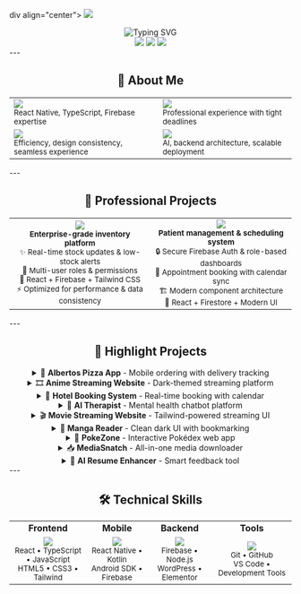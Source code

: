 div align="center">
  <img src="https://capsule-render.vercel.app/api?type=waving&color=gradient&customColorList=12&height=200&section=header&text=Hi%20there%20—%20I'm%20Ellie%20👋&fontSize=40&fontColor=ffffff&animation=fadeIn" />
</div>
<div align="center">
  <img src="https://readme-typing-svg.demolab.com?font=Fira+Code&size=24&duration=3000&pause=1000&color=4FC3F7&center=true&vCenter=true&width=600&lines=Full-stack+Mobile+%26+Web+Developer;Fast+Delivery+%7C+Clean+Code+%7C+Real+Solutions;Always+Learning+%7C+Always+Growing" alt="Typing SVG" />
</div>
<div align="center">
  <img src="https://img.shields.io/badge/Focus-Production%20Ready%20Apps-blue?style=for-the-badge&logo=rocket&logoColor=white" />
  <img src="https://img.shields.io/badge/Passion-Efficiency%20%26%20UX-green?style=for-the-badge&logo=heart&logoColor=white" />
  <img src="https://img.shields.io/badge/Status-Available%20for%20Projects-brightgreen?style=for-the-badge&logo=check&logoColor=white" />
</div>
---
<div align="center">
  <h2>🚀 About Me</h2>
</div>
<table align="center">
  <tr>
    <td>
      <img src="https://img.shields.io/badge/🔧-Building%20Production%20Apps-4FC3F7?style=for-the-badge" />
      <br />
      <sub>React Native, TypeScript, Firebase expertise</sub>
    </td>
    <td>
      <img src="https://img.shields.io/badge/🧠-Business%20Critical%20Systems-FF6B6B?style=for-the-badge" />
      <br />
      <sub>Professional experience with tight deadlines</sub>
    </td>
  </tr>
  <tr>
    <td>
      <img src="https://img.shields.io/badge/🚀-UX%20%26%20Performance-4ECDC4?style=for-the-badge" />
      <br />
      <sub>Efficiency, design consistency, seamless experience</sub>
    </td>
    <td>
      <img src="https://img.shields.io/badge/🛠️-Always%20Learning-FFE66D?style=for-the-badge" />
      <br />
      <sub>AI, backend architecture, scalable deployment</sub>
    </td>
  </tr>
</table>
---
<div align="center">
  <h2>💼 Professional Projects</h2>
</div>
<div align="center">
  <table>
    <tr>
      <td width="50%" align="center">
        <img src="https://img.shields.io/badge/🏢-Inventory%20Management%20System-2196F3?style=for-the-badge" />
        <br />
        <sub><b>Enterprise-grade inventory platform</b></sub>
        <br />
        <sub>✨ Real-time stock updates & low-stock alerts</sub>
        <br />
        <sub>👥 Multi-user roles & permissions</sub>
        <br />
        <sub>🔧 React + Firebase + Tailwind CSS</sub>
        <br />
        <sub>⚡ Optimized for performance & data consistency</sub>
      </td>
      <td width="50%" align="center">
        <img src="https://img.shields.io/badge/🏥-PTMS%20Medical%20Platform-4CAF50?style=for-the-badge" />
        <br />
        <sub><b>Patient management & scheduling system</b></sub>
        <br />
        <sub>🔒 Secure Firebase Auth & role-based dashboards</sub>
        <br />
        <sub>📅 Appointment booking with calendar sync</sub>
        <br />
        <sub>🏗️ Modern component architecture</sub>
        <br />
        <sub>🔧 React + Firestore + Modern UI</sub>
      </td>
    </tr>
  </table>
</div>
---
<div align="center">
  <h2>🌟 Highlight Projects</h2>
</div>
<div align="center">
  <details>
    <summary>🍕 <b>Albertos Pizza App</b> - Mobile ordering with delivery tracking</summary>
    <br />
    <img src="https://img.shields.io/badge/Platform-Android-3DDC84?style=flat-square&logo=android&logoColor=white" />
    <img src="https://img.shields.io/badge/Language-Kotlin-7F52FF?style=flat-square&logo=kotlin&logoColor=white" />
    <img src="https://img.shields.io/badge/Backend-Firebase-FFCA28?style=flat-square&logo=firebase&logoColor=black" />
    <br />
    <sub>Mobile ordering system with delivery tracking and live menu updates</sub>
  </details>
  <details>
    <summary>🎞️ <b>Anime Streaming Website</b> - Dark-themed streaming platform</summary>
    <br />
    <img src="https://img.shields.io/badge/Frontend-React-61DAFB?style=flat-square&logo=react&logoColor=black" />
    <img src="https://img.shields.io/badge/Styling-Tailwind%20CSS-38B2AC?style=flat-square&logo=tailwind-css&logoColor=white" />
    <img src="https://img.shields.io/badge/Features-Search%20%26%20Preview-FF6B6B?style=flat-square" />
    <br />
    <sub>Dark-themed, mobile-friendly anime website with categories and video previews</sub>
  </details>
  <details>
    <summary>🏨 <b>Hotel Booking System</b> - Real-time booking with calendar</summary>
    <br />
    <img src="https://img.shields.io/badge/Platform-Android-3DDC84?style=flat-square&logo=android&logoColor=white" />
    <img src="https://img.shields.io/badge/Database-Firestore-FFCA28?style=flat-square&logo=firebase&logoColor=black" />
    <img src="https://img.shields.io/badge/Features-Real%20Time-4FC3F7?style=flat-square" />
    <br />
    <sub>Hotel booking app with room types, calendar picker, and real-time availability</sub>
  </details>
  <details>
    <summary>💬 <b>AI Therapist</b> - Mental health chatbot platform</summary>
    <br />
    <img src="https://img.shields.io/badge/AI-Chatbot-9C27B0?style=flat-square&logo=openai&logoColor=white" />
    <img src="https://img.shields.io/badge/Purpose-Mental%20Health-E91E63?style=flat-square&logo=heart&logoColor=white" />
    <img src="https://img.shields.io/badge/Features-Journaling-FF9800?style=flat-square" />
    <br />
    <sub>AI chatbot web app for mental health check-ins and journaling sessions</sub>
  </details>
  <details>
    <summary>🎬 <b>Movie Streaming Website</b> - Tailwind-powered streaming UI</summary>
    <br />
    <img src="https://img.shields.io/badge/UI-Tailwind%20CSS-38B2AC?style=flat-square&logo=tailwind-css&logoColor=white" />
    <img src="https://img.shields.io/badge/Features-Filter%20%26%20Preview-2196F3?style=flat-square" />
    <img src="https://img.shields.io/badge/Experience-Streaming-FF5722?style=flat-square" />
    <br />
    <sub>Modern UI for watching, filtering, and previewing movies online</sub>
  </details>
  <details>
    <summary>📖 <b>Manga Reader</b> - Clean dark UI with bookmarking</summary>
    <br />
    <img src="https://img.shields.io/badge/Theme-Dark%20UI-424242?style=flat-square&logo=moon&logoColor=white" />
    <img src="https://img.shields.io/badge/Features-Bookmarking-4CAF50?style=flat-square&logo=bookmark&logoColor=white" />
    <img src="https://img.shields.io/badge/UX-Clean%20Navigation-00BCD4?style=flat-square" />
    <br />
    <sub>Clean, dark UI for manga reading with bookmarking and wishlisting</sub>
  </details>
  <details>
    <summary>🧩 <b>PokeZone</b> - Interactive Pokédex web app</summary>
    <br />
    <img src="https://img.shields.io/badge/API-Pokemon%20API-FFCA28?style=flat-square&logo=pokemon&logoColor=black" />
    <img src="https://img.shields.io/badge/Features-Stats%20%26%20Types-4FC3F7?style=flat-square" />
    <img src="https://img.shields.io/badge/Interactive-Evolutions-9C27B0?style=flat-square" />
    <br />
    <sub>Interactive Pokédex for browsing Pokémon stats, types, and evolutions</sub>
  </details>
  <details>
    <summary>📥 <b>MediaSnatch</b> - All-in-one media downloader</summary>
    <br />
    <img src="https://img.shields.io/badge/Platform-Multi%20Social-FF6B6B?style=flat-square&logo=social&logoColor=white" />
    <img src="https://img.shields.io/badge/Support-Facebook%20%7C%20YouTube%20%7C%20TikTok%20%7C%20Instagram-4267B2?style=flat-square" />
    <br />
    <sub>All-in-one downloader app for major social media platforms</sub>
  </details>
  <details>
    <summary>📄 <b>AI Resume Enhancer</b> - Smart feedback tool</summary>
    <br />
    <img src="https://img.shields.io/badge/AI-Resume%20Analysis-9C27B0?style=flat-square&logo=openai&logoColor=white" />
    <img src="https://img.shields.io/badge/Features-Actionable%20Feedback-4CAF50?style=flat-square" />
    <img src="https://img.shields.io/badge/Upload-File%20Processing-FF9800?style=flat-square" />
    <br />
    <sub>Smart AI tool providing actionable feedback for uploaded resumes</sub>
  </details>
</div>
---
<div align="center">
  <h2>🛠️ Technical Skills</h2>
</div>
<div align="center">
  <table>
    <tr>
      <td align="center"><b>Frontend</b></td>
      <td align="center"><b>Mobile</b></td>
      <td align="center"><b>Backend</b></td>
      <td align="center"><b>Tools</b></td>
    </tr>
    <tr>
      <td align="center">
        <img src="https://skillicons.dev/icons?i=react,typescript,javascript,html,css,tailwind" />
        <br />
        <sub>React • TypeScript • JavaScript<br />HTML5 • CSS3 • Tailwind</sub>
      </td>
      <td align="center">
        <img src="https://skillicons.dev/icons?i=react,kotlin,android,firebase" />
        <br />
        <sub>React Native • Kotlin<br />Android SDK • Firebase</sub>
      </td>
      <td align="center">
        <img src="https://skillicons.dev/icons?i=firebase,nodejs,wordpress" />
        <br />
        <sub>Firebase • Node.js<br />WordPress • Elementor</sub>
      </td>
      <td align="center">
        <img src="https://skillicons.dev/icons?i=git,github,vscode" />
        <br />
        <sub>Git • GitHub<br />VS Code • Development Tools</sub>
      </td>
    </tr>
  </table>
</d...
[truncated]
